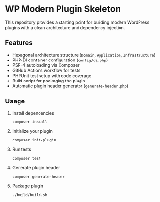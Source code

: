 # WP Modern Plugin Skeleton

This repository provides a starting point for building modern WordPress plugins with a clean architecture and dependency injection.

## Features

- Hexagonal architecture structure (`Domain`, `Application`, `Infrastructure`)
- PHP-DI container configuration (`config/di.php`)
- PSR-4 autoloading via Composer
- GitHub Actions workflow for tests
- PHPUnit test setup with code coverage
- Build script for packaging the plugin
- Automatic plugin header generator (`generate-header.php`)

## Usage

1. Install dependencies
   ```bash
   composer install
   ```
2. Initialize your plugin
   ```bash
   composer init-plugin
   ```
3. Run tests
   ```bash
   composer test
   ```
4. Generate plugin header
   ```bash
   composer generate-header
   ```
5. Package plugin
   ```bash
   ./build/build.sh
   ```
